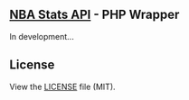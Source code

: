 ## [NBA Stats API](http://stats.nba.com/) - PHP Wrapper

In development...

## License
View the [LICENSE](https://github.com/michaskruzelka/nba-stats-api/blob/master/LICENSE) file
(MIT).
